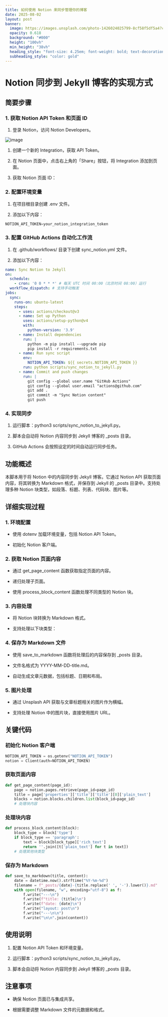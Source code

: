 ```yaml
---
title: 如何使用 Notion 来同步管理你的博客
date: 2025-08-02
layout: post
banner:
  image: https://images.unsplash.com/photo-1426024025799-8cf58f5df5a4?crop=entropy&cs=tinysrgb&fit=max&fm=jpg&ixid=M3w2OTIwMzJ8MHwxfHJhbmRvbXx8fHx8fHx8fDE3NTQxMzAyMDh8&ixlib=rb-4.1.0&q=80&w=1080
  opacity: 0.618
  background: "#000"
  height: "100vh"
  min_height: "38vh"
  heading_style: "font-size: 4.25em; font-weight: bold; text-decoration: underline"
  subheading_style: "color: gold"
---
```


# Notion 同步到 Jekyll 博客的实现方式

## 简要步骤

### 1. 获取 Notion API Token 和页面 ID

1. 登录 Notion，访问 Notion Developers。

![image](https://prod-files-secure.s3.us-west-2.amazonaws.com/a7a0cc5a-89b9-4cda-8686-1fba0ca52f40/d19c1afe-dea5-4312-9333-786b0ba83054/image.png?X-Amz-Algorithm=AWS4-HMAC-SHA256&X-Amz-Content-Sha256=UNSIGNED-PAYLOAD&X-Amz-Credential=ASIAZI2LB4663HI34N32%2F20250802%2Fus-west-2%2Fs3%2Faws4_request&X-Amz-Date=20250802T102328Z&X-Amz-Expires=3600&X-Amz-Security-Token=IQoJb3JpZ2luX2VjENf%2F%2F%2F%2F%2F%2F%2F%2F%2F%2FwEaCXVzLXdlc3QtMiJHMEUCICdpP8WJZmlb68mgGqdZAG1LB1s6MkvItCu8CdMhB9k%2BAiEArMlOwgfopHV9fS9Wq3JDh2xsB2Q0K%2FI%2FZNKN3GXcqcsq%2FwMIEBAAGgw2Mzc0MjMxODM4MDUiDGmGQVRnLtXnA1TL5SrcA%2BjplhwyeQ%2FlV71hIFNigjNjRNFJgQQtogal1PkNGyHYISjugra1trEQbyZdGeTKd1NpmAN6V5Lkume%2BlQpqMnFMluW5WvV2hBJSyHrP3C%2BzTfRpDSxMr5ZLzo9RahgjqBLVEtF3AYwiRJqJ8tsfIqA91PkqYN586Z2sHsvbsewY2ovAX5iINn239EkdTfcqr0BMZxfZw9JawTtydT9xGqZWG%2BdkUVyFIyuL17CXloZ8FiCQDxwLHee1jM6E%2Bftivi7ST4gkrpAkGu8inW8RskoNxabMhVm6DrcBOOtZhUXcngZjBIkN4QxVNt9Cly%2Bs4%2BGkxOOAxKI6XXuhU1VB0MoE1OGXDJGR6nSifXUMxm2VWl%2Fp5e4reHbZ82yTrZtTAENRGH4VEJBrlTBG5IRInqi5llBbNIiRVFKgQn43tmmrlyA%2Be8EFWOGrodobiyjm98cc5W4hPhk9Kog%2BuvdAWXOOLjRT22AsDYFDBmY0OPSLmFpihGOw7Iv33iCT%2B1tt2H%2FYTLzzFxf5XzooiVCcHU211l%2BtjXoVb4XHk69J2kJgXxo%2BHPJDAGSS%2FuJ%2F%2FonU1UYsz7sGCiLTvwBbmX20CHwUSkJtjN8g1%2FIEfM2pzxnurOwUBj5PB0OEYrXHMMzvtsQGOqUBczmN4t%2F5jmcIVOZfi%2BLM9MhLifzGJBXrdfEaUaAaDuG0crXVPUJUZuyx0ZUi1VRHUgAy3p4MTr%2B6FFxgct%2FaEriSxfQtA7HiIrWP8uYXw47RNkKem42vZdOhTJudrj5p%2Fk81rOwwyey3awzyK4ejIB1uN01U28tRpklbjGyIFf0QDtRfDZc1H%2BakB%2Bo2HdKPGY2RdhXNeH1mkZiuBcaJr%2FbMIRQc&X-Amz-Signature=2443f378a14255984fd4de0950727231fd4f550e8bcbb7625b1fd8fb3f32395e&X-Amz-SignedHeaders=host&x-amz-checksum-mode=ENABLED&x-id=GetObject)

1. 创建一个新的 Integration，获取 API Token。

1. 在 Notion 页面中，点击右上角的「Share」按钮，将 Integration 添加到页面。

1. 获取 Notion 页面 ID：


### 2. 配置环境变量

1. 在项目根目录创建 .env 文件。

1. 添加以下内容：

```javascript
NOTION_API_TOKEN=your_notion_integration_token
```

### 3. 配置 GitHub Actions 自动化工作流

1. 在 .github/workflows/ 目录下创建 sync_notion.yml 文件。

1. 添加以下内容：

```yaml
name: Sync Notion to Jekyll
on:
  schedule:
    - cron: '0 0 * * *' # 每天 UTC 时间 00:00（北京时间 08:00）运行
  workflow_dispatch: # 支持手动触发
jobs:
  sync:
    runs-on: ubuntu-latest
    steps:
      - uses: actions/checkout@v3
      - name: Set up Python
        uses: actions/setup-python@v4
        with:
          python-version: '3.9'
      - name: Install dependencies
        run: |
          python -m pip install --upgrade pip
          pip install -r requirements.txt
      - name: Run sync script
        env:
          NOTION_API_TOKEN: ${{ secrets.NOTION_API_TOKEN }}
        run: python scripts/sync_notion_to_jekyll.py
      - name: Commit and push changes
        run: |
          git config --global user.name "GitHub Actions"
          git config --global user.email "actions@github.com"
          git add .
          git commit -m "Sync Notion content"
          git push
```

### 4. 实现同步

1. 运行脚本：python3 scripts/sync_notion_to_jekyll.py。

1. 脚本会自动将 Notion 内容同步到 Jekyll 博客的 _posts 目录。

1. GitHub Actions 会按照设定的时间自动运行同步任务。

## 功能概述

本脚本用于将 Notion 中的内容同步到 Jekyll 博客。它通过 Notion API 获取页面内容，将其转换为 Markdown 格式，并保存到 Jekyll 的 _posts 目录中。支持处理多种 Notion 块类型，如段落、标题、列表、代码块、图片等。

## 详细实现过程

### 1. 环境配置

- 使用 dotenv 加载环境变量，包括 Notion API Token。

- 初始化 Notion 客户端。

### 2. 获取 Notion 页面内容

- 通过 get_page_content 函数获取指定页面的内容。

- 递归处理子页面。

- 使用 process_block_content 函数处理不同类型的 Notion 块。

### 3. 内容处理

- 将 Notion 块转换为 Markdown 格式。

- 支持处理以下块类型：


### 4. 保存为 Markdown 文件

- 使用 save_to_markdown 函数将处理后的内容保存到 _posts 目录。

- 文件名格式为 YYYY-MM-DD-title.md。

- 自动生成文章元数据，包括标题、日期和布局。

### 5. 图片处理

- 通过 Unsplash API 获取与文章标题相关的图片作为横幅。

- 支持处理 Notion 中的图片块，直接使用图片 URL。

## 关键代码

### 初始化 Notion 客户端

```python
NOTION_API_TOKEN = os.getenv("NOTION_API_TOKEN")
notion = Client(auth=NOTION_API_TOKEN)
```

### 获取页面内容

```python
def get_page_content(page_id):
    page = notion.pages.retrieve(page_id=page_id)
    title = page['properties']['title']['title'][0]['plain_text']
    blocks = notion.blocks.children.list(block_id=page_id)
    # 处理块内容
```

### 处理块内容

```python
def process_block_content(block):
    block_type = block['type']
    if block_type == 'paragraph':
        text = block[block_type]['rich_text']
        return ''.join([t['plain_text'] for t in text])
    # 处理其他块类型
```

### 保存为 Markdown

```python
def save_to_markdown(title, content):
    date = datetime.now().strftime("%Y-%m-%d")
    filename = f"_posts/{date}-{title.replace(' ', '-').lower()}.md"
    with open(filename, "w", encoding="utf-8") as f:
        f.write("---\n")
        f.write(f"title: {title}\n")
        f.write(f"date: {date}\n")
        f.write("layout: post\n")
        f.write("---\n\n")
        f.write("\n\n".join(content))
```

## 使用说明

1. 配置 Notion API Token 和环境变量。

1. 运行脚本：python3 scripts/sync_notion_to_jekyll.py。

1. 脚本会自动将 Notion 内容同步到 Jekyll 博客的 _posts 目录。

## 注意事项

- 确保 Notion 页面已与集成共享。

- 根据需要调整 Markdown 文件的元数据和格式。